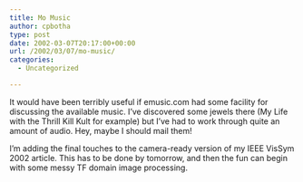 ```yaml
---
title: Mo Music
author: cpbotha
type: post
date: 2002-03-07T20:17:00+00:00
url: /2002/03/07/mo-music/
categories:
  - Uncategorized

---
```

It would have been terribly useful if emusic.com had some facility for discussing the available music. I&#8217;ve discovered some jewels there (My Life with the Thrill Kill Kult for example) but I&#8217;ve had to work through quite an amount of audio. Hey, maybe I should mail them!

I&#8217;m adding the final touches to the camera-ready version of my IEEE VisSym 2002 article. This has to be done by tomorrow, and then the fun can begin with some messy TF domain image processing.